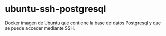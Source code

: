 # ubuntu-ssh-postgresql
Docker imagen de Ubuntu que contiene la base de datos Postgresql y que se puede acceder mediante SSH.
